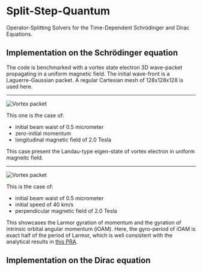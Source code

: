 # Split-Step-Quantum

Operator-Splitting Solvers for the Time-Dependent Schrödinger and Dirac Equations.

## Implementation on the Schrödinger equation

The code is benchmarked with a vortex state electron 3D wave-packet propagating in a uniform magnetic field. The initial wave-front is a Laguerre-Gaussian packet. A regular Cartesian mesh of 128x128x128 is used here.

---
![Vortex packet](https://github.com/Leonardo-HHD/Split-Step-Quantum/blob/dev/examples/Schrodinger/vortex_co-axis_vz%3D0_Bz%3D2.0T/Psi.gif)

This one is the case of:
- initial beam waist of 0.5 micrometer
- zero-initial momentum
- longitudinal magnetic field of 2.0 Tesla

This case present the Landau-type eigen-state of vortex electron in uniform magneitc field.

---
![Vortex packet](https://github.com/Leonardo-HHD/Split-Step-Quantum/blob/dev/examples/Schrodinger/vortex_ortho_vz0%3D40kms_By%3D2.0T/Psi.gif)

This is the case of:
- initial beam waist of 0.5 micrometer
- initial speed of $40~\mathrm{km/s}$
- perpendicular magnetic field of 2.0 Tesla

This showcases the Larmor gyration of momentum and the gyration of intrinsic orbital angular momentum (iOAM). Here, the gyro-period of iOAM is exact half of the period of Larmor, which is well consistent with the analytical results in [this PRA](https://link.aps.org/doi/10.1103/PhysRevA.86.012701).

## Implementation on the Dirac equation
